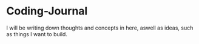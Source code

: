 # Coding-Journal
I will be writing down thoughts and concepts in here, aswell as ideas, such as things I want to build.
